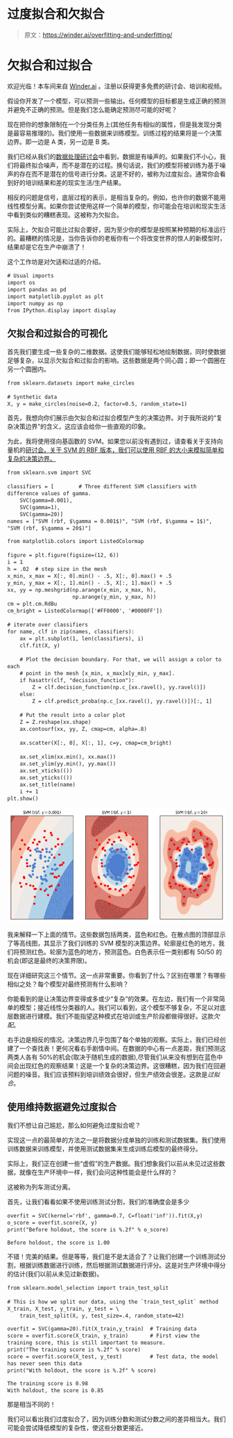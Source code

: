 # 过度拟合和欠拟合

> 原文：<https://winder.ai/overfitting-and-underfitting/>

# 欠拟合和过拟合

欢迎光临！本车间来自 [Winder.ai](https://Winder.ai/?utm_source=winderresearch&utm_medium=notebook&utm_campaign=workshop&utm_term=individual) 。注册以获得更多免费的研讨会、培训和视频。

假设你开发了一个模型，可以预测一些输出。任何模型的目标都是生成正确的预测并避免不正确的预测。但是我们怎么能确定预测尽可能的好呢？

现在把你的想象限制在一个分类任务上(其他任务有相似的属性，但是我发现分类是最容易推理的)。我们使用一些数据来训练模型。训练过程的结果将是一个决策边界。即一边是 A 类，另一边是 B 类。

我们已经从我们的[数据处理研讨会](https://winder.ai/histograms-and-skewed-data/)中看到，数据是有噪声的。如果我们不小心，我们将最终拟合噪声，而不是潜在的过程。换句话说，我们的模型将被训练为基于噪声的存在而不是潜在的信号进行分类。这是不好的，被称为过度拟合。通常你会看到好的培训结果和差的现实生活/生产结果。

相反的问题是信号，底层过程的表示，是相当复杂的。例如，也许你的数据不能用线性模型分离。如果你尝试使用这样一个简单的模型，你可能会在培训和现实生活中看到类似的糟糕表现。这被称为欠拟合。

实际上，欠拟合可能比过拟合要好，因为至少你的模型是按照某种预期的标准运行的。最糟糕的情况是，当你告诉你的老板你有一个将改变世界的惊人的新模型时，结果却是它在生产中崩溃了！

这个工作坊是对欠适和过适的介绍。

```
# Usual imports
import os
import pandas as pd
import matplotlib.pyplot as plt
import numpy as np
from IPython.display import display 
```

## 欠拟合和过拟合的可视化

首先我们要生成一些复杂的二维数据。这使我们能够轻松地绘制数据，同时使数据足够复杂，以显示欠拟合和过拟合的影响。这些数据是两个同心圆；即一个圆圈在另一个圆圈内。

```
from sklearn.datasets import make_circles

# Synthetic data
X, y = make_circles(noise=0.2, factor=0.5, random_state=1) 
```

首先，我想向你们展示由欠拟合和过拟合模型产生的决策边界。对于我所说的“复杂决策边界”的含义，这应该会给你一些直观的印象。

为此，我将使用径向基函数的 SVM。如果您以前没有遇到过，请查看关于支持向量机的[研讨会。关于 SVM 的 RBF 版本，我们可以使用 RBF 的大小来模拟简单和复杂的决策边界。](https://winder.ai/403-linear-classification/)

```
from sklearn.svm import SVC

classifiers = [        # Three different SVM classifiers with difference values of gamma.
    SVC(gamma=0.001),
    SVC(gamma=1),
    SVC(gamma=20)]
names = ["SVM (rbf, $\gamma = 0.001$)", "SVM (rbf, $\gamma = 1$)", "SVM (rbf, $\gamma = 20$)"] 
```

```
from matplotlib.colors import ListedColormap

figure = plt.figure(figsize=(12, 6))
i = 1
h = .02  # step size in the mesh
x_min, x_max = X[:, 0].min() - .5, X[:, 0].max() + .5
y_min, y_max = X[:, 1].min() - .5, X[:, 1].max() + .5
xx, yy = np.meshgrid(np.arange(x_min, x_max, h),
                     np.arange(y_min, y_max, h))
cm = plt.cm.RdBu
cm_bright = ListedColormap(['#FF0000', '#0000FF'])

# iterate over classifiers
for name, clf in zip(names, classifiers):
    ax = plt.subplot(1, len(classifiers), i)
    clf.fit(X, y)

    # Plot the decision boundary. For that, we will assign a color to each
    # point in the mesh [x_min, x_max]x[y_min, y_max].
    if hasattr(clf, "decision_function"):
        Z = clf.decision_function(np.c_[xx.ravel(), yy.ravel()])
    else:
        Z = clf.predict_proba(np.c_[xx.ravel(), yy.ravel()])[:, 1]

    # Put the result into a color plot
    Z = Z.reshape(xx.shape)
    ax.contourf(xx, yy, Z, cmap=cm, alpha=.8)

    ax.scatter(X[:, 0], X[:, 1], c=y, cmap=cm_bright)

    ax.set_xlim(xx.min(), xx.max())
    ax.set_ylim(yy.min(), yy.max())
    ax.set_xticks(())
    ax.set_yticks(())
    ax.set_title(name)
    i += 1
plt.show() 
```

![png](img/2fe5cf80342101795edd20dc3f3818da.png)

我来解释一下上面的情节。这些数据包括两类，蓝色和红色。在散点图的顶部显示了等高线图，其显示了我们训练的 SVM 模型的决策边界。轮廓是红色的地方，我们将预测红色。轮廓为蓝色的地方，预测蓝色。白色表示任一类别都有 50/50 的机会(即这是最终的决策界限)。

现在详细研究这三个情节。这一点非常重要。你看到了什么？区别在哪里？有哪些相似之处？每个模型对最终预测有什么影响？

你能看到的是让决策边界变得或多或少“复杂”的效果。在左边，我们有一个非常简单的模型；接近线性分类器的人。我们可以看到，这个模型不够复杂，不足以对底层数据进行建模。我们不能指望这种模式在培训或生产阶段都做得很好。这款*欠配*。

右手边是相反的情况。决策边界几乎包围了每个单独的观察。实际上，我们已经创建了一个查找表！更何况看右手剧情中间。在数据的中心有一点差距，我们预测这两类人各有 50%的机会(取决于随机生成的数据),尽管我们从来没有想到在蓝色中间会出现红色的观察结果！这是一个复杂的决策边界。这很糟糕，因为我们在回避问题的噪音。我们应该预料到培训绩效会很好，但生产绩效会很差。这款是*过拟合*。

## 使用维持数据避免过度拟合

我们不想让自己尴尬，那么如何避免过度拟合呢？

实现这一点的最简单的方法之一是将数据分成单独的训练和测试数据集。我们使用训练数据来训练模型，并使用测试数据集来生成训练后模型的最终得分。

实际上，我们正在创建一些“虚假”的生产数据。我们想象我们以前从未见过这些数据，就像在生产环境中一样，我们会问这种性能会是什么样的？

这被称为列车测试分离。

首先，让我们看看如果不使用训练测试分割，我们的准确度会是多少

```
overfit = SVC(kernel='rbf', gamma=0.7, C=float('inf')).fit(X,y)
o_score = overfit.score(X, y)
print("Before holdout, the score is %.2f" % o_score) 
```

```
Before holdout, the score is 1.00 
```

不错！完美的结果。但是等等，我们是不是太适合了？让我们创建一个训练测试分割，根据训练数据进行训练，然后根据测试数据进行评分。这是对生产环境中得分的估计(我们以前从未见过新数据)。

```
from sklearn.model_selection import train_test_split

# This is how we split our data, using the `train_test_split` method
X_train, X_test, y_train, y_test = \
    train_test_split(X, y, test_size=.4, random_state=42) 
```

```
overfit = SVC(gamma=20).fit(X_train,y_train)  # Training data
score = overfit.score(X_train, y_train)       # First view the training score, this is still important to measure.
print("The training score is %.2f" % score)
score = overfit.score(X_test, y_test)         # Test data, the model has never seen this data
print("With holdout, the score is %.2f" % score) 
```

```
The training score is 0.98
With holdout, the score is 0.85 
```

那是相当不同的！

我们可以看出我们过度拟合了，因为训练分数和测试分数之间的差异相当大。我们可能会尝试降低模型的复杂性，使这些分数更接近。